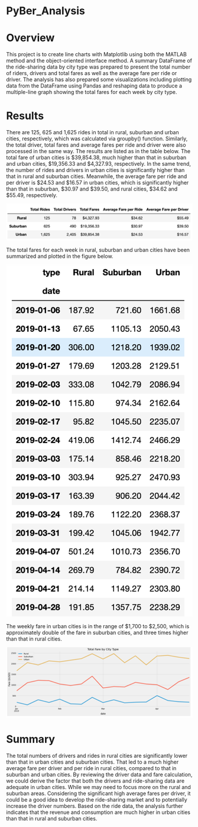 # PyBer_Analysis

# Overview
This project is to create line charts with Matplotlib using both the MATLAB method and the object-oriented interface method. A summary DataFrame of the ride-sharing data by city type was prepared to present the total number of riders, drivers and total fares as well as the average fare per ride or driver. The analysis has also prepared some visualizations including plotting data from the DataFrame using Pandas and reshaping data to produce a multiple-line graph showing the total fares for each week by city type.

# Results
There are 125, 625 and 1,625 rides in total in rural, suburban and urban cities, respectively, which was calculated via groupby() function. Similarly, the total driver, total fares and average fares per ride and driver were also processed in the same way. The results are listed as in the table below. The total fare of urban cities is $39,854.38, much higher than that in suburban and urban cities, $19,356.33 and $4,327.93, respectively. In the same trend, the number of rides and drivers in urban cities is significantly higher than that in rural and suburban cities. Meanwhile, the average fare per ride and per driver is $24.53 and $16.57 in urban cities, which is significantly higher than that in suburban, $30.97 and $39.50, and rural cities, $34.62 and $55.49, respectively.

![deliver1_df_table](https://github.com/hankai26/PyBer_Analysis/blob/main/Resources/deliver1_df_table.png)

The total fares for each week in rural, suburban and urban cities have been summarized and plotted in the figure below. 

![sum_weekly_fares](https://github.com/hankai26/PyBer_Analysis/blob/main/Resources/sum_weekly_fares.png)

The weekly fare in urban cities is in the range of $1,700 to $2,500, which is approximately double of the fare in suburban cities, and three times higher than that in rural cities.

![line_chart_weekly](https://github.com/hankai26/PyBer_Analysis/blob/main/Resources/line_chart_weekly.png)


# Summary
The total numbers of drivers and rides in rural cities are significantly lower than that in urban cities and suburban cities. That led to a much higher average fare per driver and per ride in rural cities, compared to that in suburban and urban cities. By reviewing the driver data and fare calculation, we could derive the factor that both the drivers and ride-sharing data are adequate in urban cities. While we may need to focus more on the rural and suburban areas. Considering the significant high average fares per driver, it could be a good idea to develop the ride-sharing market and to potentially increase the driver numbers. Based on the ride data, the analysis further indicates that the revenue and consumption are much higher in urban cities than that in rural and suburban cities. 
